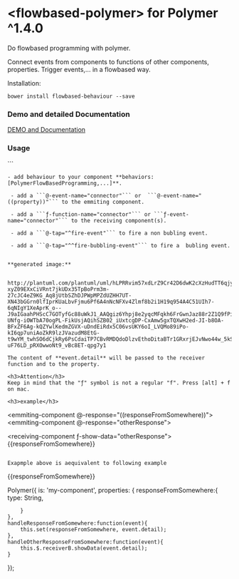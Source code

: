 # \<flowbased-polymer\> for Polymer ^1.4.0

Do flowbased programming with polymer.

Connect events from components to functions of other components, properties. Trigger events,...  in a flowbased way.


Installation:
```
bower install flowbased-behaviour --save
```

<h3>Demo and detailed Documentation</h3>

[DEMO and Documentation](https://veith.github.io/flowbased-polymer/components/flowbased-polymer/)

<h3>Usage</h3>
```
<link rel="import" href="../../bower_components/flowbased-behaviour/behaviour.html">

```
- add behaviour to your component **behaviors: [PolymerFlowBasedProgramming,...]**.

 - add a ```@-event-name="connector"``` or  ```@-event-name="((property))"``` to the emmiting component.

 - add a ```ƒ-function-name="connector"``` or ```ƒ-event-name="connector"``` to the receiving component(s).

 - add a ```@-tap="^fire-event"``` to fire a non bubling event.

 - add a ```@-tap="^^fire-bubbling-event"``` to fire a  bubling event.


**generated image:**
 
 http://plantuml.com/plantuml/uml/hLPRRvim57xdLrZ9Cr42D6dwK2cXzHudTT6qjyg64y92R6PCkghQVvynX3kvh3EAPCxby_Vvs8T4i9L8SYJ2O2UH7mhmPCYPWP9zo68Yo065J8BO4W_GXq69jmy4JvdlyeWB56LfWO1tWtBXWyYjsl37g21eba74-xyZ09EXxCiVRnt7jkUDx35TpBoPrm3m-27cJC4eZ9KG_Aq8jUtbSZhDJPWpMPZdUZHH7UT-XN43bGGrn0lfIprKUaLbvFjmu6Pf6A4nNcNFXv4Zlmf8b2i1H19q954A4C51UIh7-6qNIgY1XeAprK_o--J9aIGaahPHScC7GOTyfGc88uWkJ1_AAQgiz6Yhpj8e2yqcMFqkh6FrGwnJaz88r2Z1Q9fPi9wjSnyQty_SnRqp16uFWP_3fjTXErrXD9MIivEzka1g2q4GzGQ_qc8ZI-UNfg-iOWTbA70ogPL-FikUsjAQihSZB02_iUxtcgDP-CxAmw5gxTQXwH2ed-JI-b8OA-BFxZF6Ag-kQZYwlKedmZGVX-uDndEiRdx5C06vsUKY6oI_LVQMo89iPo-kI6qp7uniAoZkR9lzJVazudM8EtG-t9wYM_twhSO6dCjkRy6PsCdaiTP7CBvRMDQdoDlzvEthoDitaBTr1GRxrjEJvNwo44w_5kSwBSuDMfnUBNHGYoHnGyA6nAVMM30kNkjCQq45iUBZFs8SROW8GEfs_ICRB1H7meYUNtKP5Fzkfcfr_jrK3VHWcbldFm7jIHod4amLJqFcfommUaHcG1Tx-uF76LD_pRXOwwoNt9_vBc8ET-qpg7y1

The content of **event.detail** will be passed to the receiver function and to the property.

<h3>Attention</h3>
Keep in mind that the "ƒ" symbol is not a regular "f". Press [alt] + f on mac.

<h3>example</h3>
```
<emmiting-component @-response="((responseFromSomewhere))"></emmiting-component>
<emmiting-component @-response="otherResponse"></emmiting-component>

<receiving-component ƒ-show-data="otherResponse"></receiving-component>
{{responseFromSomewhere}}

```

Exapmple above is aequivalent to following example

```
<emmiting-component id="emmiter" on-response="handleResponseFromSomewhere"></emmiting-component>
<emmiting-component id="emmiterB" on-response="handleOtherResponseFromSomewhere"></emmiting-component>

<receiving-component id="receiver"></receiving-component>
{{responseFromSomewhere}}

Polymer({
    is: 'my-component',
    properties: {
        responseFromSomewhere:{
            type: String,

        }
    },
    handleResponseFromSomewhere:function(event){
        this.set(responseFromSomewhere, event.detail);
    },
    handleOtherResponseFromSomewhere:function(event){
        this.$.receiverB.showData(event.detail);
    }

});

```



